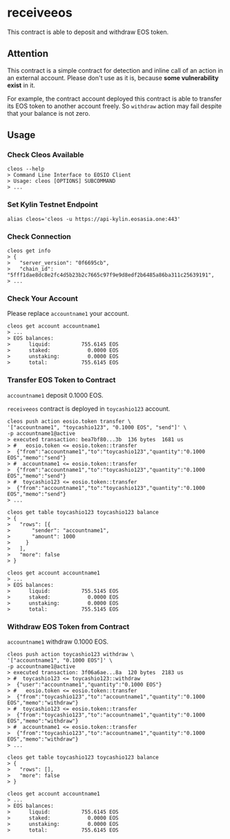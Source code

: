 # receiveeos

This contract is able to deposit and withdraw EOS token.

## Attention

This contract is a simple contract
for detection and inline call of an action in an external account.
Please don't use as it is,
because **some vulnerability exist** in it.

For example, the contract account deployed this contract is
able to transfer its EOS token to another account freely.
So `withdraw` action may fail despite that your balance is not zero.

## Usage

### Check Cleos Available

```
cleos --help
> Command Line Interface to EOSIO Client
> Usage: cleos [OPTIONS] SUBCOMMAND
> ...
```

### Set Kylin Testnet Endpoint

```
alias cleos='cleos -u https://api-kylin.eosasia.one:443'
```

### Check Connection

```
cleos get info
> {
>   "server_version": "0f6695cb",
>   "chain_id": "5fff1dae8dc8e2fc4d5b23b2c7665c97f9e9d8edf2b6485a86ba311c25639191",
> ...
```

### Check Your Account

Please replace `accountname1` your account.

```
cleos get account accountname1
> ...
> EOS balances:
>      liquid:          755.6145 EOS
>      staked:            0.0000 EOS
>      unstaking:         0.0000 EOS
>      total:           755.6145 EOS
```

### Transfer EOS Token to Contract

`accountname1` deposit 0.1000 EOS.

`receiveeos` contract is deployed in `toycashio123` account.

```
cleos push action eosio.token transfer \
'["accountname1", "toycashio123", "0.1000 EOS", "send"]' \
-p accountname1@active
> executed transaction: bea7bf80...3b  136 bytes  1681 us
> #   eosio.token <= eosio.token::transfer
>  {"from":"accountname1","to":"toycashio123","quantity":"0.1000 EOS","memo":"send"}
> #  accountname1 <= eosio.token::transfer
>  {"from":"accountname1","to":"toycashio123","quantity":"0.1000 EOS","memo":"send"}
> #  toycashio123 <= eosio.token::transfer
>  {"from":"accountname1","to":"toycashio123","quantity":"0.1000 EOS","memo":"send"}
> ...

cleos get table toycashio123 toycashio123 balance
> {
>   "rows": [{
>       "sender": "accountname1",
>       "amount": 1000
>     }
>   ],
>   "more": false
> }

cleos get account accountname1
> ...
> EOS balances:
>      liquid:          755.5145 EOS
>      staked:            0.0000 EOS
>      unstaking:         0.0000 EOS
>      total:           755.5145 EOS
```

### Withdraw EOS Token from Contract

`accountname1` withdraw 0.1000 EOS.

```
cleos push action toycashio123 withdraw \
'["accountname1", "0.1000 EOS"]' \
-p accountname1@active
> executed transaction: 3f06a6ae...8a  120 bytes  2183 us
> #  toycashio123 <= toycashio123::withdraw
>  {"user":"accountname1","quantity":"0.1000 EOS"}
> #   eosio.token <= eosio.token::transfer
>  {"from":"toycashio123","to":"accountname1","quantity":"0.1000 EOS","memo":"withdraw"}
> #  toycashio123 <= eosio.token::transfer
>  {"from":"toycashio123","to":"accountname1","quantity":"0.1000 EOS","memo":"withdraw"}
> #  accountname1 <= eosio.token::transfer
>  {"from":"toycashio123","to":"accountname1","quantity":"0.1000 EOS","memo":"withdraw"}
> ...

cleos get table toycashio123 toycashio123 balance
> {
>   "rows": [],
>   "more": false
> }

cleos get account accountname1
> ...
> EOS balances:
>      liquid:          755.6145 EOS
>      staked:            0.0000 EOS
>      unstaking:         0.0000 EOS
>      total:           755.6145 EOS
```
